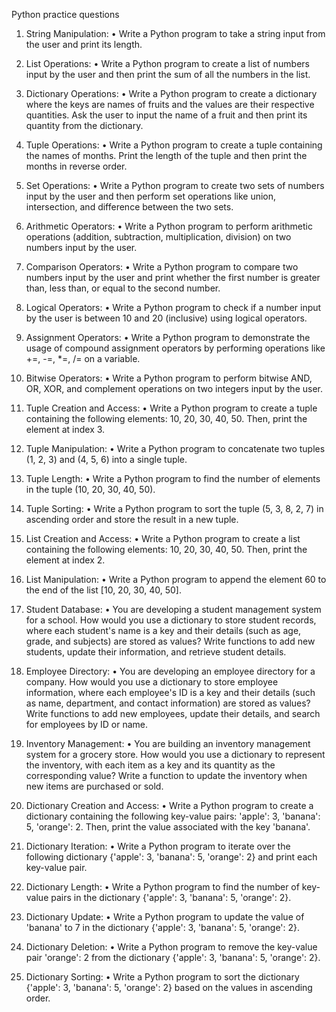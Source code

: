 Python practice questions

1. String Manipulation:
• Write a Python program to take a string input from the user and print its length.

2. List Operations:
• Write a Python program to create a list of numbers input by the user and then print the sum of all the numbers in the list.

3. Dictionary Operations:
• Write a Python program to create a dictionary where the keys are names of fruits and the values are their respective quantities. Ask the user to input the name of a fruit and then print its quantity from the dictionary.

4. Tuple Operations:
• Write a Python program to create a tuple containing the names of months. Print the 
length of the tuple and then print the months in reverse order.

5. Set Operations:
• Write a Python program to create two sets of numbers input by the user and then 
perform set operations like union, intersection, and difference between the two sets.

6. Arithmetic Operators:
• Write a Python program to perform arithmetic operations (addition, subtraction, 
multiplication, division) on two numbers input by the user.

7. Comparison Operators:
• Write a Python program to compare two numbers input by the user and print whether 
the first number is greater than, less than, or equal to the second number.

8. Logical Operators:
• Write a Python program to check if a number input by the user is between 10 and 20 
(inclusive) using logical operators.

9. Assignment Operators:
• Write a Python program to demonstrate the usage of compound assignment operators 
by performing operations like +=, -=, *=, /= on a variable.

10. Bitwise Operators:
• Write a Python program to perform bitwise AND, OR, XOR, and complement 
operations on two integers input by the user.

11. Tuple Creation and Access:
• Write a Python program to create a tuple containing the following elements: 10, 20, 
30, 40, 50. Then, print the element at index 3.

12. Tuple Manipulation:
• Write a Python program to concatenate two tuples (1, 2, 3) and (4, 5, 6) into a single tuple.

13. Tuple Length:
• Write a Python program to find the number of elements in the tuple (10, 20, 30, 40, 
50).

14. Tuple Sorting:
• Write a Python program to sort the tuple (5, 3, 8, 2, 7) in ascending order and store the result in a new tuple.

15. List Creation and Access:
• Write a Python program to create a list containing the following elements: 10, 20, 30, 40, 50. Then, print the element at index 2.

16. List Manipulation:
• Write a Python program to append the element 60 to the end of the list [10, 20, 30, 
40, 50].

17. Student Database:
• You are developing a student management system for a school. How would you use a 
dictionary to store student records, where each student's name is a key and their 
details (such as age, grade, and subjects) are stored as values? Write functions to add new students, update their information, and retrieve student details.

18. Employee Directory:
• You are developing an employee directory for a company. How would you use a 
dictionary to store employee information, where each employee's ID is a key and 
their details (such as name, department, and contact information) are stored as 
values? Write functions to add new employees, update their details, and search for 
employees by ID or name.

19. Inventory Management:
• You are building an inventory management system for a grocery store. How would 
you use a dictionary to represent the inventory, with each item as a key and its 
quantity as the corresponding value? Write a function to update the inventory when 
new items are purchased or sold.

20. Dictionary Creation and Access:
• Write a Python program to create a dictionary containing the following key-value 
pairs: 'apple': 3, 'banana': 5, 'orange': 2. Then, print the value associated with the key 'banana'.

21. Dictionary Iteration:
• Write a Python program to iterate over the following dictionary {'apple': 3, 'banana': 5, 'orange': 2} and print each key-value pair.

22. Dictionary Length:
• Write a Python program to find the number of key-value pairs in the dictionary 
{'apple': 3, 'banana': 5, 'orange': 2}.

23. Dictionary Update:
• Write a Python program to update the value of 'banana' to 7 in the dictionary {'apple': 3, 'banana': 5, 'orange': 2}.

24. Dictionary Deletion:
• Write a Python program to remove the key-value pair 'orange': 2 from the dictionary 
{'apple': 3, 'banana': 5, 'orange': 2}.

25. Dictionary Sorting:
• Write a Python program to sort the dictionary {'apple': 3, 'banana': 5, 'orange': 2} based on the values in ascending order.
